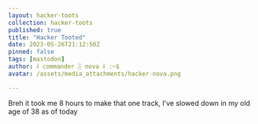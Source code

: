 ```yaml
---
layout: hacker-toots
collection: hacker-toots
published: true
title: "Hacker Tooted"
date: 2023-05-26T21:12:50Z
pinned: false
tags: [mastodon]
author: ⸸ commander ░ nova ⸸ :~$
avatar: /assets/media_attachments/hacker-nova.png

---
```


<p>Breh it took me 8 hours to make that one track, I’ve slowed down in my old age of 38 as of today</p>


